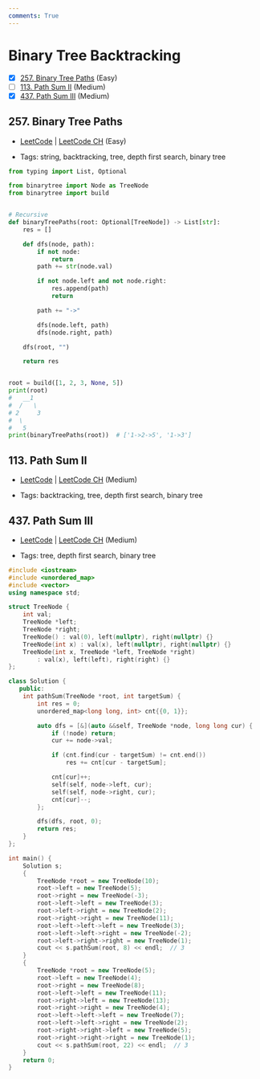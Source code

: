 ```yaml
---
comments: True
---
```


# Binary Tree Backtracking

- [x] [257. Binary Tree Paths](https://leetcode.cn/problems/binary-tree-paths/) (Easy)
- [ ] [113. Path Sum II](https://leetcode.cn/problems/path-sum-ii/) (Medium)
- [x] [437. Path Sum III](https://leetcode.cn/problems/path-sum-iii/) (Medium)

## 257. Binary Tree Paths

-   [LeetCode](https://leetcode.com/problems/binary-tree-paths/) | [LeetCode CH](https://leetcode.cn/problems/binary-tree-paths/) (Easy)

-   Tags: string, backtracking, tree, depth first search, binary tree

```python title="257. Binary Tree Paths - Python Solution"
from typing import List, Optional

from binarytree import Node as TreeNode
from binarytree import build


# Recursive
def binaryTreePaths(root: Optional[TreeNode]) -> List[str]:
    res = []

    def dfs(node, path):
        if not node:
            return
        path += str(node.val)

        if not node.left and not node.right:
            res.append(path)
            return

        path += "->"

        dfs(node.left, path)
        dfs(node.right, path)

    dfs(root, "")

    return res


root = build([1, 2, 3, None, 5])
print(root)
#   __1
#  /   \
# 2     3
#  \
#   5
print(binaryTreePaths(root))  # ['1->2->5', '1->3']

```

## 113. Path Sum II

-   [LeetCode](https://leetcode.com/problems/path-sum-ii/) | [LeetCode CH](https://leetcode.cn/problems/path-sum-ii/) (Medium)

-   Tags: backtracking, tree, depth first search, binary tree

## 437. Path Sum III

-   [LeetCode](https://leetcode.com/problems/path-sum-iii/) | [LeetCode CH](https://leetcode.cn/problems/path-sum-iii/) (Medium)

-   Tags: tree, depth first search, binary tree

```cpp title="437. Path Sum III - C++ Solution"
#include <iostream>
#include <unordered_map>
#include <vector>
using namespace std;

struct TreeNode {
    int val;
    TreeNode *left;
    TreeNode *right;
    TreeNode() : val(0), left(nullptr), right(nullptr) {}
    TreeNode(int x) : val(x), left(nullptr), right(nullptr) {}
    TreeNode(int x, TreeNode *left, TreeNode *right)
        : val(x), left(left), right(right) {}
};

class Solution {
   public:
    int pathSum(TreeNode *root, int targetSum) {
        int res = 0;
        unordered_map<long long, int> cnt{{0, 1}};

        auto dfs = [&](auto &&self, TreeNode *node, long long cur) {
            if (!node) return;
            cur += node->val;

            if (cnt.find(cur - targetSum) != cnt.end())
                res += cnt[cur - targetSum];

            cnt[cur]++;
            self(self, node->left, cur);
            self(self, node->right, cur);
            cnt[cur]--;
        };

        dfs(dfs, root, 0);
        return res;
    }
};

int main() {
    Solution s;
    {
        TreeNode *root = new TreeNode(10);
        root->left = new TreeNode(5);
        root->right = new TreeNode(-3);
        root->left->left = new TreeNode(3);
        root->left->right = new TreeNode(2);
        root->right->right = new TreeNode(11);
        root->left->left->left = new TreeNode(3);
        root->left->left->right = new TreeNode(-2);
        root->left->right->right = new TreeNode(1);
        cout << s.pathSum(root, 8) << endl;  // 3
    }
    {
        TreeNode *root = new TreeNode(5);
        root->left = new TreeNode(4);
        root->right = new TreeNode(8);
        root->left->left = new TreeNode(11);
        root->right->left = new TreeNode(13);
        root->right->right = new TreeNode(4);
        root->left->left->left = new TreeNode(7);
        root->left->left->right = new TreeNode(2);
        root->right->right->left = new TreeNode(5);
        root->right->right->right = new TreeNode(1);
        cout << s.pathSum(root, 22) << endl;  // 3
    }
    return 0;
}

```
